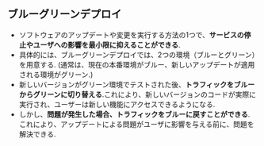 ## ブルーグリーンデプロイ

- ソフトウェアのアップデートや変更を実行する方法の1つで、**サービスの停止やユーザへの影響を最小限に抑えることができる**.
- 具体的には、ブルーグリーンデプロイでは、2つの環境（ブルーとグリーン）を用意する. (通常は、現在の本番環境がブルー、新しいアップデートが適用される環境がグリーン.)
- 新しいバージョンがグリーン環境でテストされた後、**トラフィックをブルーからグリーンに切り替える**.これにより、新しいバージョンのコードが実際に実行され、ユーザーは新しい機能にアクセスできるようになる.
- しかし、**問題が発生した場合、トラフィックをブルーに戻すことができる**. これにより、アップデートによる問題がユーザに影響を与える前に、問題を解決できる.
